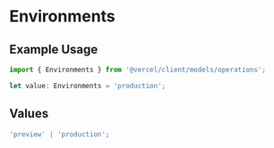 # Environments

## Example Usage

```typescript
import { Environments } from '@vercel/client/models/operations';

let value: Environments = 'production';
```

## Values

```typescript
'preview' | 'production';
```
